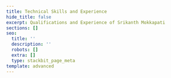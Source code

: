 ```yaml
---
title: Technical Skills and Experience
hide_title: false
excerpt: Qualifications and Experience of Srikanth Mokkapati
sections: []
seo:
  title: ''
  description: ''
  robots: []
  extra: []
  type: stackbit_page_meta
template: advanced
---
```

